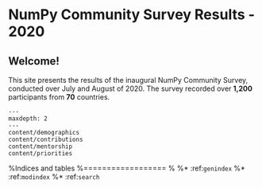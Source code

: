 NumPy Community Survey Results - 2020
=====================================

## Welcome!

This site presents the results of the inaugural NumPy Community Survey,
conducted over July and August of 2020.
The survey recorded over **1,200** participants from **70** countries.

```{toctree}
---
maxdepth: 2
---
content/demographics
content/contributions
content/mentorship
content/priorities
```


%Indices and tables
%==================
%
%* :ref:`genindex`
%* :ref:`modindex`
%* :ref:`search`
